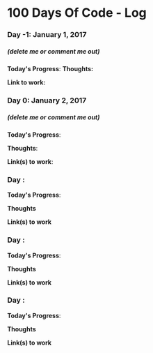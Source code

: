 # 100 Days Of Code - Log

### Day -1: January 1, 2017
##### (delete me or comment me out)

**Today's Progress**: 
**Thoughts:** 

**Link to work:**

### Day 0: January 2, 2017
##### (delete me or comment me out)

**Today's Progress**: 

**Thoughts**: 

**Link(s) to work**:


### Day : 
**Today's Progress**:

**Thoughts** 

**Link(s) to work**

### Day : 
**Today's Progress**:

**Thoughts** 

**Link(s) to work**

### Day : 
**Today's Progress**:

**Thoughts** 

**Link(s) to work**

